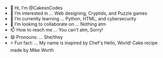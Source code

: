 - 👋 Hi, I’m @CakesnCodes
- 👀 I’m interested in ... Web designing, Cryptids, and Puzzle games
- 🌱 I’m currently learning ... Python, HTML, and cybersecurity
- 💞️ I’m looking to collaborate on ... Nothing atm
- 📫 How to reach me ... You can't atm, Sorry!
- 😄 Pronouns: ... She/they
- ⚡ Fun fact: ... My name is inspired by Chef's Hello, World! Cake recipe made by Mike Worth

<!---
CakesnCodes/CakesnCodes is a ✨ special ✨ repository because its `README.md` (this file) appears on your GitHub profile.
You can click the Preview link to take a look at your changes.
--->
